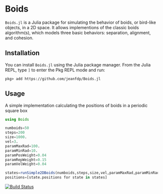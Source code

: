 # Boids

`Boids.jl` is a Julia package for simulating the behavior of boids, or bird-like objects, in a 2D space. It allows implementions of the classic boids algorithm(s), which models three basic behaviors: separation, alignment, and cohesion. 

## Installation

You can install `Boids.jl` using the Julia package manager. From the Julia REPL, type `]` to enter the Pkg REPL mode and run:

```
pkg> add https://github.com/jeanfdp/Boids.jl
```

## Usage
A simple implementation calculating the positions of boids in a periodic square box
```julia
using Boids

numboids=50
steps=200
size=1000.
vel=3.
paramMaxRad=100.
paramMinRad=10.
paramPosWeight=0.04
paramRepWeight=0.15
paramVelWeight=0.04

states=runSimple2DBoids(numboids,steps,size,vel,paramMaxRad,paramMinRad,paramPosWeight,paramRepWeight,paramVelWeight)
positions=[state.positions for state in states]
```



[![Build Status](https://github.com/jeanfdp/Boids.jl/actions/workflows/CI.yml/badge.svg?branch=master)](https://github.com/jeanfdp/Boids.jl/actions/workflows/CI.yml?query=branch%3Amaster)
